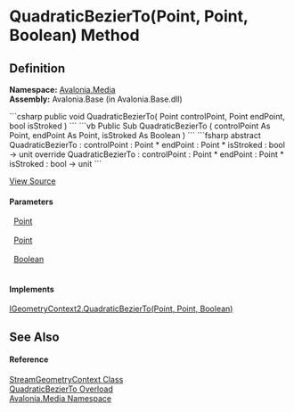 # QuadraticBezierTo(Point, Point, Boolean) Method




## Definition
**Namespace:** <a href="N_Avalonia_Media">Avalonia.Media</a>  
**Assembly:** Avalonia.Base (in Avalonia.Base.dll)

<Tabs groupId="api-code-preview">
<TabItem value="csharp" label="C#">
```csharp
public void QuadraticBezierTo(
	Point controlPoint,
	Point endPoint,
	bool isStroked
)
```
</TabItem>
<TabItem value="vb" label="VB">
```vb
Public Sub QuadraticBezierTo ( 
	controlPoint As Point,
	endPoint As Point,
	isStroked As Boolean
)
```
</TabItem>
<TabItem value="fsharp" label="F#">
```fsharp
abstract QuadraticBezierTo : 
        controlPoint : Point * 
        endPoint : Point * 
        isStroked : bool -> unit 
override QuadraticBezierTo : 
        controlPoint : Point * 
        endPoint : Point * 
        isStroked : bool -> unit 
```
</TabItem>
</Tabs>



<a href="https://github.com/AvaloniaUI/Avalonia/tree/master/src/Avalonia.Base/Media/StreamGeometryContext.cs#L139" title="View the source code">View Source</a>



#### Parameters
<dl><dt>  <a href="T_Avalonia_Point">Point</a></dt><dd> </dd><dt>  <a href="T_Avalonia_Point">Point</a></dt><dd> </dd><dt>  <a href="https://learn.microsoft.com/dotnet/api/system.boolean" target="_blank" rel="noopener noreferrer">Boolean</a></dt><dd> </dd></dl>

#### Implements
<a href="M_Avalonia_Platform_IGeometryContext2_QuadraticBezierTo">IGeometryContext2.QuadraticBezierTo(Point, Point, Boolean)</a>  


## See Also


#### Reference
<a href="T_Avalonia_Media_StreamGeometryContext">StreamGeometryContext Class</a>  
<a href="Overload_Avalonia_Media_StreamGeometryContext_QuadraticBezierTo">QuadraticBezierTo Overload</a>  
<a href="N_Avalonia_Media">Avalonia.Media Namespace</a>  

